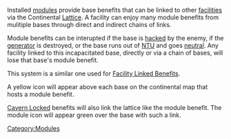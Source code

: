 Installed [modules](Modules.md) provide base benefits that can
be linked to other [facilities](../locations/Facilities.md) via the
Continental [Lattice](../terminology/Lattice.md). A facility can enjoy many
module benefits from mulitiple bases through direct and indirect chains
of links.

Module benefits can be interupted if the base is
[hacked](Capturing_Bases.md) by the enemy, if the
[generator](../items/Generator.md) is destroyed, or the base runs out of
[NTU](../items/NTU.md) and goes [neutral](../terminology/Neutral.md). Any
facility linked to this incapacitated base, directly or via a chain of
bases, will lose that base's module benefit.

This system is a similar one used for [Facility Linked
Benefits](../terminology/Facility_Linked_Benefit.md).

A yellow icon will appear above each base on the continental map that
hosts a module benefit.

[Cavern Locked](Cavern_Lock.md) benefits will also link the
lattice like the module benefit. The module icon will appear green over
the base with such a link.

[Category:Modules](Category:Modules.md)
